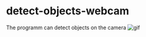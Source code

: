# detect-objects-webcam
The programm can detect objects on the camera
![gif](https://im3.ezgif.com/tmp/ezgif-3-ba12ad252fd1.gif)
